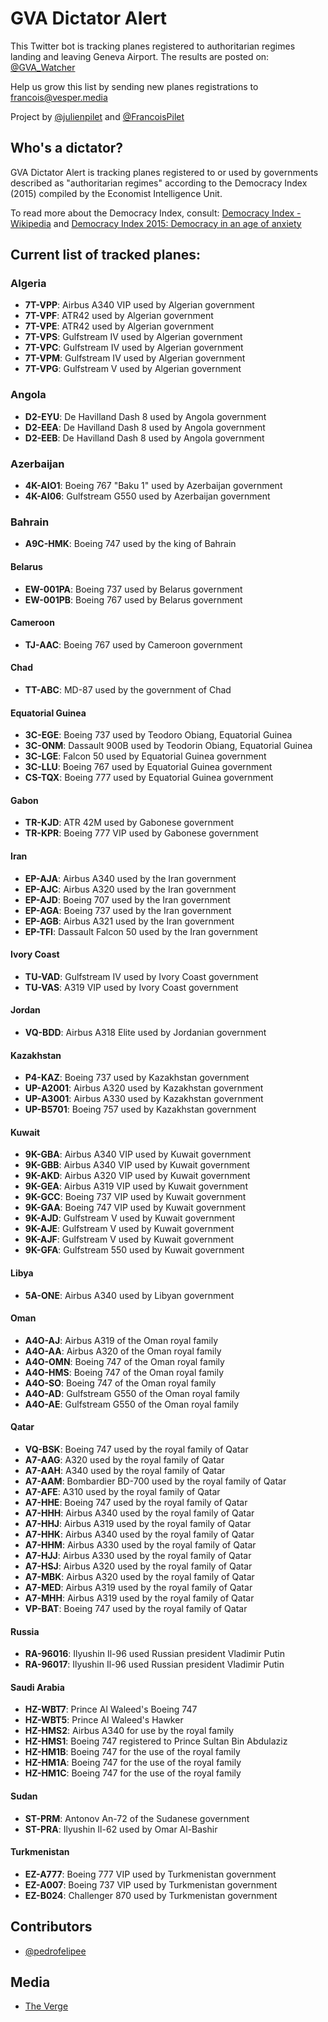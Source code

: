 # GVA Dictator Alert

This Twitter bot is tracking planes registered to authoritarian regimes landing and leaving Geneva Airport. The results are posted on:
[@GVA_Watcher](https://twitter.com/GVA_Watcher)

Help us grow this list by sending new planes registrations to francois@vesper.media

Project by [@julienpilet](https://twitter.com/julienpilet) and [@FrancoisPilet](https://twitter.com/FrancoisPilet)

## Who's a dictator?

GVA Dictator Alert is tracking planes registered to or used by governments described as "authoritarian regimes" according to the Democracy Index (2015) compiled by the Economist Intelligence Unit.

To read more about the Democracy Index, consult: [Democracy Index - Wikipedia](https://en.wikipedia.org/wiki/Democracy_Index) and [Democracy Index 2015: Democracy in an age of anxiety](http://www.eiu.com/public/topical_report.aspx?campaignid=DemocracyIndex2015)

## Current list of tracked planes:

### Algeria
* **7T-VPP**: Airbus A340 VIP used by Algerian government
* **7T-VPF**: ATR42 used by Algerian government
* **7T-VPE**: ATR42 used by Algerian government
* **7T-VPS**: Gulfstream IV used by Algerian government
* **7T-VPC**: Gulfstream IV used by Algerian government
* **7T-VPM**: Gulfstream IV used by Algerian government
* **7T-VPG**: Gulfstream V used by Algerian government

### Angola
* **D2-EYU**: De Havilland Dash 8 used by Angola government
* **D2-EEA**: De Havilland Dash 8 used by Angola government
* **D2-EEB**: De Havilland Dash 8 used by Angola government

### Azerbaijan
* **4K-AIO1**: Boeing 767 "Baku 1" used by Azerbaijan government
* **4K-AI06**: Gulfstream G550 used by Azerbaijan government

### Bahrain
* **A9C-HMK**: Boeing 747 used by the king of Bahrain

#### Belarus
* **EW-001PA**: Boeing 737 used by Belarus government
* **EW-001PB**: Boeing 767 used by Belarus government

#### Cameroon
* **TJ-AAC**: Boeing 767 used by Cameroon government

#### Chad
* **TT-ABC**: MD-87 used by the government of Chad

#### Equatorial Guinea
* **3C-EGE**: Boeing 737 used by Teodoro Obiang, Equatorial Guinea
* **3C-ONM**: Dassault 900B used by Teodorin Obiang, Equatorial Guinea
* **3C-LGE**: Falcon 50 used by Equatorial Guinea government
* **3C-LLU**: Boeing 767 used by Equatorial Guinea government
* **CS-TQX**: Boeing 777 used by Equatorial Guinea government

#### Gabon
* **TR-KJD**: ATR 42M used by Gabonese government
* **TR-KPR**: Boeing 777 VIP used by Gabonese government

#### Iran
* **EP-AJA**: Airbus A340 used by the Iran government
* **EP-AJC**: Airbus A320 used by the Iran government
* **EP-AJD**: Boeing 707 used by the Iran government
* **EP-AGA**: Boeing 737 used by the Iran government
* **EP-AGB**: Airbus A321 used by the Iran government
* **EP-TFI**: Dassault Falcon 50 used by the Iran government

#### Ivory Coast
* **TU-VAD**: Gulfstream IV used by Ivory Coast government
* **TU-VAS**: A319 VIP used by Ivory Coast government

#### Jordan
* **VQ-BDD**: Airbus A318 Elite used by Jordanian government

#### Kazakhstan
* **P4-KAZ**: Boeing 737 used by Kazakhstan government
* **UP-A2001**: Airbus A320 used by Kazakhstan government
* **UP-A3001**: Airbus A330 used by Kazakhstan government
* **UP-B5701**: Boeing 757 used by Kazakhstan government

#### Kuwait
* **9K-GBA**: Airbus A340 VIP used by Kuwait government
* **9K-GBB**: Airbus A340 VIP used by Kuwait government
* **9K-AKD**: Airbus A320 VIP used by Kuwait government
* **9K-GEA**: Airbus A319 VIP used by Kuwait government
* **9K-GCC**: Boeing 737 VIP used by Kuwait government
* **9K-GAA**: Boeing 747 VIP used by Kuwait government
* **9K-AJD**: Gulfstream V used by Kuwait government
* **9K-AJE**: Gulfstream V used by Kuwait government
* **9K-AJF**: Gulfstream V used by Kuwait government
* **9K-GFA**: Gulfstream 550 used by Kuwait government

#### Libya
* **5A-ONE**: Airbus A340 used by Libyan government

#### Oman
* **A4O-AJ**: Airbus A319 of the Oman royal family
* **A4O-AA**: Airbus A320 of the Oman royal family
* **A4O-OMN**: Boeing 747 of the Oman royal family
* **A4O-HMS**: Boeing 747 of the Oman royal family
* **A4O-SO**: Boeing 747 of the Oman royal family
* **A4O-AD**: Gulfstream G550 of the Oman royal family
* **A4O-AE**: Gulfstream G550 of the Oman royal family

#### Qatar
* **VQ-BSK**: Boeing 747 used by the royal family of Qatar
* **A7-AAG**: A320 used by the royal family of Qatar
* **A7-AAH**: A340 used by the royal family of Qatar
* **A7-AAM**: Bombardier BD-700 used by the royal family of Qatar
* **A7-AFE**: A310 used by the royal family of Qatar
* **A7-HHE**: Boeing 747 used by the royal family of Qatar
* **A7-HHH**: Airbus A340 used by the royal family of Qatar
* **A7-HHJ**: Airbus A319 used by the royal family of Qatar
* **A7-HHK**: Airbus A340 used by the royal family of Qatar
* **A7-HHM**: Airbus A330 used by the royal family of Qatar
* **A7-HJJ**: Airbus A330 used by the royal family of Qatar
* **A7-HSJ**: Airbus A320 used by the royal family of Qatar
* **A7-MBK**: Airbus A320 used by the royal family of Qatar
* **A7-MED**: Airbus A319 used by the royal family of Qatar
* **A7-MHH**: Airbus A319 used by the royal family of Qatar
* **VP-BAT**: Boeing 747 used by the royal family of Qatar

#### Russia
* **RA-96016**: Ilyushin Il-96 used Russian president Vladimir Putin
* **RA-96017**: Ilyushin Il-96 used Russian president Vladimir Putin

#### Saudi Arabia
* **HZ-WBT7**: Prince Al Waleed's Boeing 747
* **HZ-WBT5**: Prince Al Waleed's Hawker
* **HZ-HMS2**: Airbus A340 for use by the royal family
* **HZ-HMS1**: Boeing 747 registered to Prince Sultan Bin Abdulaziz
* **HZ-HM1B**: Boeing 747 for the use of the royal family
* **HZ-HM1A**: Boeing 747 for the use of the royal family
* **HZ-HM1C**: Boeing 747 for the use of the royal family

#### Sudan
* **ST-PRM**: Antonov An-72 of the Sudanese government
* **ST-PRA**: Ilyushin Il-62 used by Omar Al-Bashir

#### Turkmenistan
* **EZ-A777**: Boeing 777 VIP used by Turkmenistan government
* **EZ-A007**: Boeing 737 VIP used by Turkmenistan government
* **EZ-B024**: Challenger 870 used by Turkmenistan government

## Contributors
* [@pedrofelipee](https://twitter.com/pedrofelipee)

## Media
* [The Verge](http://www.theverge.com/2016/10/13/13243072/twitter-bot-tracks-dictator-planes-geneva-gva-tracker)
